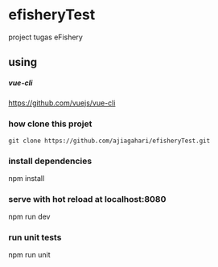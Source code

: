# efisheryTest
project tugas eFishery

## using
##### vue-cli 
https://github.com/vuejs/vue-cli

### how clone this projet
`git clone https://github.com/ajiagahari/efisheryTest.git`

### install dependencies
npm install

### serve with hot reload at localhost:8080
npm run dev

### run unit tests
npm run unit
